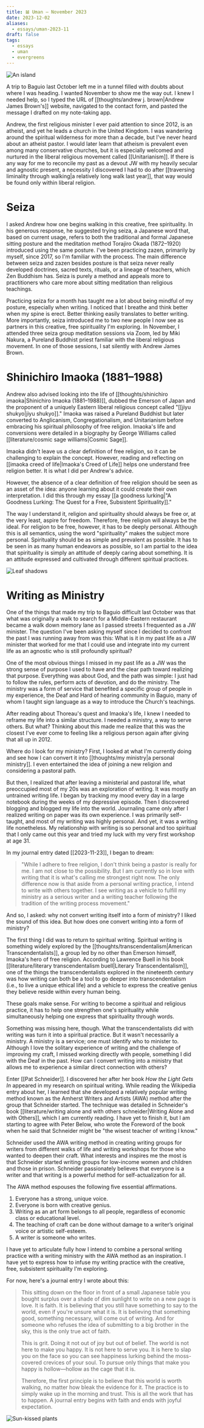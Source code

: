 ```yaml
---
title: 𝌡 Uman — November 2023
date: 2023-12-02
aliases:
  - essays/uman-2023-11
draft: false
tags:
  - essays
  - uman
  - evergreens
---
```

![An island](island.jpg)

A trip to Baguio last October left me in a tunnel filled with doubts about where I was heading. I wanted November to show me the way out. I knew I needed help, so I typed the URL of [[thoughts/andrew j. brown|Andrew James Brown's]] website, navigated to the contact form, and pasted the message I drafted on my note-taking app.

Andrew, the first religious minister I ever paid attention to since 2012, is an atheist, and yet he leads a church in the United Kingdom. I was wandering around the spiritual wilderness for more than a decade, but I've never heard about an atheist pastor. I would later learn that atheism is prevalent even among many conservative churches, but it is especially welcomed and nurtured in the liberal religious movement called [[Unitarianism]]. If there is any way for me to reconcile my past as a devout JW with my heavily secular and agnostic present, a necessity I discovered I had to do after [[traversing liminality through walking|a relatively long walk last year]], that way would be found only within liberal religion.

# Seiza

I asked Andrew how one begins walking in this creative, free spirituality. In his generous response, he suggested trying seiza, a Japanese word that, based on current usage, refers to both the traditional and formal Japanese sitting posture and the meditation method Torajiro Okada (1872–1920) introduced using the same posture. I've been practicing zazen, primarily by myself, since 2017, so I'm familiar with the process. The main difference between seiza and zazen besides posture is that seiza never really developed doctrines, sacred texts, rituals, or a lineage of teachers, which Zen Buddhism has. Seiza is purely a method and appeals more to practitioners who care more about sitting meditation than religious teachings.

Practicing seiza for a month has taught me a lot about being mindful of my posture, especially when writing. I noticed that I breathe and think better when my spine is erect. Better thinking easily translates to better writing. More importantly, seiza introduced me to two new people I now see as partners in this creative, free spirituality I'm exploring. In November, I attended three seiza group meditation sessions via Zoom, led by Miki Nakura, a Pureland Buddhist priest familiar with the liberal religious movement. In one of those sessions, I sat silently with Andrew James Brown.

# Shinichiro Imaoka (1881–1988)

Andrew also advised looking into the life of [[thoughts/shinichiro imaoka|Shinichiro Imaoka (1881–1988)]], dubbed the Emerson of Japan and the proponent of a uniquely Eastern liberal religious concept called "[[jiyu shukyo|jiyu shukyo]]." Imaoka was raised a Pureland Buddhist but later converted to Anglicanism, Congregationalism, and Unitarianism before embracing his spiritual philosophy of free religion. Imaoka's life and conversions were detailed in a biography by George Williams called [[literature/cosmic sage williams|Cosmic Sage]].

Imaoka didn't leave us a clear definition of free religion, so it can be challenging to explain the concept. However, reading and reflecting on [[imaoka creed of life|Imaoka's Creed of Life]] helps one understand free religion better. It is what I did per Andrew's advice.

However, the absence of a clear definition of free religion should be seen as an asset of the idea: anyone learning about it could create their own interpretation. I did this through my essay [[a goodness lurking|"A Goodness Lurking: The Quest for a Free, Subsistent Spirituality]]." 

The way I understand it, religion and spirituality should always be free or, at the very least, aspire for freedom. Therefore, free religion will always be the ideal. For religion to be free, however, it has to be deeply personal. Although this is all semantics, using the word "spirituality" makes the subject more personal. Spirituality should be as simple and prevalent as possible. It has to be seen in as many human endeavors as possible, so I am partial to the idea that spirituality is simply an attitude of deeply caring about something. It is an attitude expressed and cultivated through different spiritual practices.

![Leaf shadows](leaf-shadows.jpg)

# Writing as Ministry

One of the things that made my trip to Baguio difficult last October was that what was originally a walk to search for a Middle-Eastern restaurant became a walk down memory lane as I passed streets I frequented as a JW minister. The question I've been asking myself since I decided to confront the past I was running away from was this: What is it in my past life as a JW minister that worked for me that I could use and integrate into my current life as an agnostic who is still profoundly spiritual?

One of the most obvious things I missed in my past life as a JW was the strong sense of purpose I used to have and the clear path toward realizing that purpose. Everything was about God, and the path was simple: I just had to follow the rules, perform acts of devotion, and do the ministry. The ministry was a form of service that benefited a specific group of people in my experience, the Deaf and Hard of hearing community in Baguio, many of whom I taught sign language as a way to introduce the Church's teachings.

After reading about Thoreau's quest and Imaoka's life, I knew I needed to reframe my life into a similar structure. I needed a ministry, a way to serve others. But what? Thinking about this made me realize that this was the closest I've ever come to feeling like a religious person again after giving that all up in 2012.

Where do I look for my ministry? First, I looked at what I'm currently doing and see how I can convert it into [[thoughts/my ministry|a personal ministry]]. I even entertained the idea of joining a new religion and considering a pastoral path.

But then, I realized that after leaving a ministerial and pastoral life, what preoccupied most of my 20s was an exploration of writing. It was mostly an untrained writing life. I began by tracking my mood every day in a large notebook during the weeks of my depressive episode. Then I discovered blogging and blogged my life into the world. Journaling came only after I realized writing on paper was its own experience. I was primarily self-taught, and most of my writing was highly personal. And yet, it was a writing life nonetheless. My relationship with writing is so personal and too spiritual that I only came out this year and tried my luck with my very first workshop at age 31.

In my journal entry dated [[2023-11-23]], I began to dream:

>"While I adhere to free religion, I don't think being a pastor is really for me. I am not close to the possibility. But I am currently so in love with writing that it is what's calling me strongest right now. The only difference now is that aside from a personal writing practice, I intend to write with others together. I see writing as a vehicle to fulfill my ministry as a serious writer and a writing teacher following the tradition of the writing process movement."

And so, I asked: why not convert writing itself into a form of ministry? I liked the sound of this idea. But how does one convert writing into a form of ministry?

The first thing I did was to return to spiritual writing. Spiritual writing is something widely explored by the [[thoughts/transcendentalism|American Transcendentalists]], a group led by no other than Emerson himself, Imaoka's hero of free religion. According to Lawrence Buell in his book [[literature/literary transcendentalism buell|Literary Transcendentalism]], one of the things the transcendentalists explored in the nineteenth century was how writing can both be a tool to go deeper into transcendentalism (i.e., to live a unique ethical life) and a vehicle to express the creative genius they believe reside within every human being.

These goals make sense. For writing to become a spiritual and religious practice, it has to help one strengthen one's spirituality while simultaneously helping one express that spirituality through words.

Something was missing here, though. What the transcendentalists did with writing was turn it into a spiritual practice. But it wasn't necessarily a ministry. A ministry is a service; one must identify who to minister to. Although I love the solitary experience of writing and the challenge of improving my craft, I missed working directly with people, something I did with the Deaf in the past. How can I convert writing into a ministry that allows me to experience a similar direct connection with others?

Enter [[Pat Schneider]]. I discovered her after her book *How the Light Gets In* appeared in my research on spiritual writing. While reading the Wikipedia entry about her, I learned that she developed a relatively popular writing method known as the Amherst Writers and Artists (AWA) method after the group that Schneider started. The technique was detailed in Schneider's book [[literature/writing alone and with others schneider|Writing Alone and with Others]], which I am currently reading. I have yet to finish it, but I am starting to agree with Peter Below, who wrote the Foreword of the book when he said that Schneider might be "the wisest teacher of writing I know."

Schneider used the AWA writing method in creating writing groups for writers from different walks of life and writing workshops for those who wanted to deepen their craft. What interests and inspires me the most is that Schneider started writing groups for low-income women and children and those in prison. Schneider passionately believes that everyone is a writer and that writing is a powerful method for self-actualization for all.

The AWA method espouses the following five essential affirmations.

1. Everyone has a strong, unique voice.
2. Everyone is born with creative genius.
3. Writing as an art form belongs to all people, regardless of economic class or educational level.
4. The teaching of craft can be done without damage to a writer’s original voice or artistic self-esteem.
5. A writer is someone who writes.

I have yet to articulate fully how I intend to combine a personal writing practice with a writing ministry with the AWA method as an inspiration. I have yet to express how to infuse my writing practice with the creative, free, subsistent spirituality I'm exploring.

For now, here's a journal entry I wrote about this:

>This sitting down on the floor in front of a small Japanese table you bought surplus over a shade of dim sunlight to write on a new page is love. It is faith. It is believing that you still have something to say to the world, even if you're unsure what it is. It is believing that something good, something necessary, will come out of writing. And for someone who refuses the idea of submitting to a big brother in the sky, this is the only true act of faith.
>
>This is grit. Doing it not out of joy but out of belief. The world is not here to make you happy. It is not here to serve you. It is here to slap you on the face so you can see happiness lurking behind the moss-covered crevices of your soul. To pursue only things that make you happy is hollow—hollow as the cage that it is.
>
>Therefore, the first principle is to believe that this world is worth walking, no matter how bleak the evidence for it. The practice is to simply wake up in the morning and trust. This is all the work that has to happen. A journal entry begins with faith and ends with joyful expectation.

![Sun-kissed plants](sunkissed-plants.jpg)